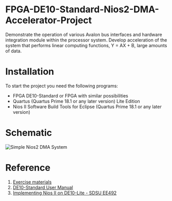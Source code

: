 # FPGA-DE10-Standard-Nios2-DMA-Accelerator-Project
Demonstrate the operation of various Avalon bus interfaces and hardware integration module within the processor system. Develop acceleration of the system that performs linear computing functions, Y = AX + B, large amounts of data. 

 # Installation
To start the project you need the following programs:

- FPGA DE10-Standard or FPGA with similar possibilities 
- Quartus (Quartus Prime 18.1 or any later version) Lite Edition
- Nios II Software Build Tools for Eclipse (Quartus Prime 18.1 or any later version)

# Schematic
![Simple Nios2 DMA System](https://user-images.githubusercontent.com/16638876/130127809-45e9aa0d-34c4-49e7-b880-31d03aba7238.jpg)


# Reference

1. [Exercise materials ](http://tnt.etf.bg.ac.rs/~ms1dvs/vez.htm)
2. [DE10-Standard User Manual](https://www.terasic.com.tw/cgi-bin/page/archive.pl?Language=English&CategoryNo=205&No=1081&PartNo=1)
3. [Implementing Nios II on DE10-Lite - SDSU EE492](https://www.youtube.com/watch?v=ValQ_4w2liE)